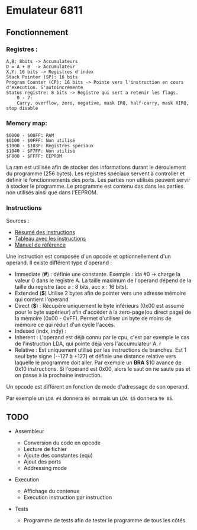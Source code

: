 # Emulateur 6811

## Fonctionnement

### Registres :
    A,B: 8bits -> Accumulateurs
    D = A + B  -> Accumulateur
    X,Y: 16 bits -> Registres d'index
    Stack Pointer (SP): 16 bits
    Program Counter (CP): 16 bits -> Pointe vers l'instruction en cours d'execution. S'autoincrémente
    Status registre: 8 bits -> Registre qui sert a retenir les flags.
        0 - 7:
        Carry, overflow, zero, negative, mask IRQ, half-carry, mask XIRQ, stop disable

### Memory map:
    $0000 - $00FF: RAM
    $0100 - $0FFF: Non utilisé
    $1000 - $103F: Registres spéciaux
    $1040 - $F7FF: Non utilisé
    $F800 - $FFFF: EEPROM


La ram est utilisée afin de stocker des informations durant le déroulement du programme (256 bytes).
Les registres spéciaux servent à controller et définir le fonctionnements des ports.
Les parties non utilisés peuvent servir à stocker le programme.
Le programme est contenu das dans les parties non utilisés ainsi que dans l'EEPROM.

### Instructions

Sources :
- [Résumé des instructions](http://www.science.smith.edu/dftwiki/images/9/9e/CSC270_Assembly_Instructions.pdf)
- [Tableau avec les instructions](http://www.dee.ufrj.br/microproc/HC11/68hc11ur.pdf)
- [Manuel de référence](https://www.nxp.com/docs/en/reference-manual/M68HC11RM.pdf)

Une instruction est composée d'un opcode et optionnellement d'un operand.
Il existe différent type d'operand :

- Immediate (**#**) : définie une constante.
Exemple : lda #0 -> charge la valeur 0 dans le registre A. La taille maximum de l'operand dépend de la taille du registre (acc a : 8 bits, acc x : 16 bits).
- Extended (**$**) Utilise 2 bytes afin de pointer vers une adresse mémoire qui contient l'operand.
- Direct (**$**) : Récupère uniquement le byte inférieurs (0x00 est assumé pour le byte supérieur) afin d'accéder à la zero-page(ou direct page) de la mémoire (0x00 - 0xFF). Permet d'utiliser un byte de moins de mémoire ce qui réduit d'un cycle l'accès.
- Indexed (indx, indy) :
- Inherent : L'operand est déjà connu par le cpu, c'est par exemple le cas de l'instruction LDA, qui pointe déjà vers l'accumulateur A.
r
- Relative : Est uniquement utilisé par les instructions de branches. Est 1 seul byte signe (--127 à +127) et définie une distance relative vers laquelle le programme doit aller. Par exemple un **BRA** $10 avance de 0x10 instructions. Si l'operand est 0x00, alors le saut on ne saute pas et on passe à la prochaine instruction.

Un opcode est différent en fonction de mode d'adressage de son operand.

Par exemple un ```LDA #4``` donnera ```86 04``` mais un ```LDA $5``` donnera ```96 05```.

## TODO
- Assembleur
    - Conversion du code en opcode
    - Lecture de fichier
    - Ajoute des constantes (equ)
    - Ajout des ports
    - Addressing mode

- Execution
    - Affichage du contenue
    - Execution instruction par instruction

- Tests
    - Programme de tests afin de tester le programme de tous les côtés
